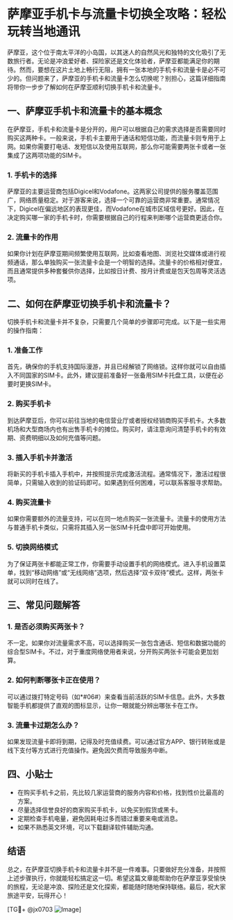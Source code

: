 # 萨摩亚手机卡与流量卡切换全攻略：轻松玩转当地通讯

萨摩亚，这个位于南太平洋的小岛国，以其迷人的自然风光和独特的文化吸引了无数旅行者。无论是冲浪爱好者、探险家还是文化体验者，萨摩亚都能满足你的期待。然而，要想在这片土地上畅行无阻，拥有一张本地的手机卡和流量卡是必不可少的。但问题来了，萨摩亚的手机卡和流量卡怎么切换呢？别担心，这篇详细指南将带你一步步了解如何在萨摩亚顺利切换手机卡和流量卡。

## 一、萨摩亚手机卡和流量卡的基本概念

在萨摩亚，手机卡和流量卡是分开的，用户可以根据自己的需求选择是否需要同时购买这两种卡。一般来说，手机卡主要用于通话和短信功能，而流量卡则专用于上网。如果你需要打电话、发短信以及使用互联网，那么你可能需要两张卡或者一张集成了这两项功能的SIM卡。

### 1. 手机卡的选择

萨摩亚的主要运营商包括Digicel和Vodafone。这两家公司提供的服务覆盖范围广，网络质量稳定。对于游客来说，选择一个可靠的运营商非常重要。通常情况下，Digicel在偏远地区的表现更佳，而Vodafone在城市区域信号更好。因此，在决定购买哪一家的手机卡时，你需要根据自己的行程来判断哪个运营商更适合你。

### 2. 流量卡的作用

如果你计划在萨摩亚期间频繁使用互联网，比如查看地图、浏览社交媒体或进行视频通话，那么单独购买一张流量卡会是一个明智的选择。流量卡的价格相对便宜，而且通常提供多种套餐供你选择，比如按日计费、按月计费或是包天包周等灵活选项。

## 二、如何在萨摩亚切换手机卡和流量卡？

切换手机卡和流量卡并不复杂，只需要几个简单的步骤即可完成。以下是一些实用的操作指南：

### 1. 准备工作

首先，确保你的手机支持国际漫游，并且已经解锁了网络锁。这样你就可以自由插入不同国家的SIM卡。此外，建议提前准备好一张备用SIM卡托盘工具，以便在必要时更换SIM卡。

### 2. 购买手机卡

到达萨摩亚后，你可以前往当地的电信营业厅或者授权经销商购买手机卡。大多数机场和大型商场内也有出售手机卡的摊位。购买时，请注意询问清楚手机卡的有效期、资费明细以及如何充值等问题。

### 3. 插入手机卡并激活

将新买的手机卡插入手机中，并按照提示完成激活流程。通常情况下，激活过程很简单，只需输入收到的验证码即可。如果遇到任何困难，可以联系客服寻求帮助。

### 4. 购买流量卡

如果你需要额外的流量支持，可以在同一地点购买一张流量卡。流量卡的使用方法与普通手机卡类似，只需将其插入另一张SIM卡托盘中即可开始使用。

### 5. 切换网络模式

为了保证两张卡都能正常工作，你需要手动设置手机的网络模式。进入手机设置菜单，找到“移动网络”或“无线网络”选项，然后选择“双卡双待”模式。这样，两张卡就可以同时在线了。

## 三、常见问题解答

### 1. 是否必须购买两张卡？
不一定。如果你对流量需求不高，可以选择购买一张包含通话、短信和数据功能的综合型SIM卡。不过，对于重度网络使用者来说，分开购买两张卡可能会更加划算。

### 2. 如何判断哪张卡正在使用？
可以通过拨打特定号码（如*#06#）来查看当前活跃的SIM卡信息。此外，大多数智能手机都提供了直观的图标显示，让你一眼就能分辨出哪张卡在工作。

### 3. 流量卡过期怎么办？
如果发现流量卡即将到期，记得及时充值续费。可以通过官方APP、银行转账或是线下支付等方式进行充值操作。避免因欠费而导致服务中断。

## 四、小贴士

- 在购买手机卡之前，先比较几家运营商的服务内容和价格，找到性价比最高的方案。
- 尽量选择信誉良好的商家购买手机卡，以免买到假货或黑卡。
- 定期检查手机电量，避免因耗电过多而错过重要来电或消息。
- 如果不熟悉英文环境，可以下载翻译软件辅助沟通。

## 结语

总之，在萨摩亚切换手机卡和流量卡并不是一件难事。只要做好充分准备，并按照上述步骤执行，你就能轻松搞定这一切。希望这篇文章能帮助你在萨摩亚享受愉快的旅程，无论是冲浪、探险还是文化探索，都能随时随地保持联络。最后，祝大家旅途平安，玩得开心！

[TG💪+ @jx0703 ![Image](https://github.com/user-attachments/assets/dbca1d08-cadb-493c-b0ec-ad6f7a83f270)]
